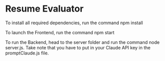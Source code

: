 # Resume Evaluator

To install all required dependencies, run the command npm install

To launch the Frontend, run the command npm start

To run the Backend, head to the server folder and run the command node server.js. Take note that you have to put in your Claude API key in the promptClaude.js file.
